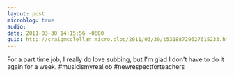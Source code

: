 ```yaml
---
layout: post
microblog: true
audio: 
date: 2011-03-30 14:15:56 -0600
guid: http://craigmcclellan.micro.blog/2011/03/30/t53188729627615233.html
---
```

For a part time job, I really do love subbing, but I'm glad I don't have to do it again for a week. #musicismyrealjob #newrespectforteachers
